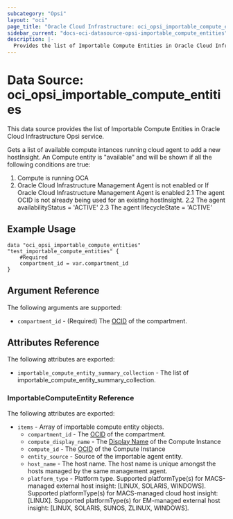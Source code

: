 ```yaml
---
subcategory: "Opsi"
layout: "oci"
page_title: "Oracle Cloud Infrastructure: oci_opsi_importable_compute_entities"
sidebar_current: "docs-oci-datasource-opsi-importable_compute_entities"
description: |-
  Provides the list of Importable Compute Entities in Oracle Cloud Infrastructure Opsi service
---
```


# Data Source: oci_opsi_importable_compute_entities
This data source provides the list of Importable Compute Entities in Oracle Cloud Infrastructure Opsi service.

Gets a list of available compute intances running cloud agent to add a new hostInsight.  An Compute entity is "available"
and will be shown if all the following conditions are true:
   1. Compute is running OCA
   2. Oracle Cloud Infrastructure Management Agent is not enabled or If Oracle Cloud Infrastructure Management Agent is enabled
      2.1 The agent OCID is not already being used for an existing hostInsight.
      2.2 The agent availabilityStatus = 'ACTIVE'
      2.3 The agent lifecycleState = 'ACTIVE'


## Example Usage

```hcl
data "oci_opsi_importable_compute_entities" "test_importable_compute_entities" {
	#Required
	compartment_id = var.compartment_id
}
```

## Argument Reference

The following arguments are supported:

* `compartment_id` - (Required) The [OCID](https://docs.cloud.oracle.com/iaas/Content/General/Concepts/identifiers.htm) of the compartment.


## Attributes Reference

The following attributes are exported:

* `importable_compute_entity_summary_collection` - The list of importable_compute_entity_summary_collection.

### ImportableComputeEntity Reference

The following attributes are exported:

* `items` - Array of importable compute entity objects.
	* `compartment_id` - The [OCID](https://docs.cloud.oracle.com/iaas/Content/General/Concepts/identifiers.htm) of the compartment.
	* `compute_display_name` - The [Display Name](https://docs.cloud.oracle.com/iaas/Content/General/Concepts/identifiers.htm#Display) of the Compute Instance
	* `compute_id` - The [OCID](https://docs.cloud.oracle.com/iaas/Content/General/Concepts/identifiers.htm) of the Compute Instance
	* `entity_source` - Source of the importable agent entity.
	* `host_name` - The host name. The host name is unique amongst the hosts managed by the same management agent.
	* `platform_type` - Platform type. Supported platformType(s) for MACS-managed external host insight: [LINUX, SOLARIS, WINDOWS]. Supported platformType(s) for MACS-managed cloud host insight: [LINUX]. Supported platformType(s) for EM-managed external host insight: [LINUX, SOLARIS, SUNOS, ZLINUX, WINDOWS]. 

